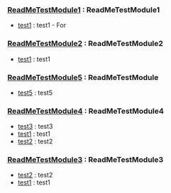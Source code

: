
### [ReadMeTestModule1](../ReadMeTestModule1.java "ReadMeTestModule1") : ReadMeTestModule1 <!--  order = "0"  module_order = "0"  is_module = "true"  module_name = "ReadMeTestModule1"  method_name = "null"  module_Level = "3"  method_Level = "3"  separator = "0"  -->
+ [test1](../ReadMeTestModule1.java "") : test1 - For <!--  order = "0"  module_order = "0"  is_module = "false"  module_name = "ReadMeTestModule1"  method_name = "test1"  module_Level = "3"  method_Level = "3"  separator = "0"  -->

### [ReadMeTestModule2](../ReadMeTestModule2.java "ReadMeTestModule2") : ReadMeTestModule2                  <!--  order = "0"  module_order = "0"  is_module = "true"  module_name = "ReadMeTestModule2"  method_name = "null"  module_Level = "3"  method_Level = "3"  -->
+ [test1](../ReadMeTestModule2.java "") : test1                  <!--  order = "0"  module_order = "0"  is_module = "false"  module_name = "ReadMeTestModule2"  method_name = "test1"  module_Level = "3"  method_Level = "3"  -->

### [ReadMeTestModule5](../sub/sub/ReadMeTestModule5.java "ReadMeTestModule5") : ReadMeTestModule                <!--  order = "0"  module_order = "1"  is_module = "true"  module_name = "ReadMeTestModule5"  method_name = "null"  module_Level = "3"  method_Level = "3"  -->
+ [test5](../sub/sub/ReadMeTestModule5.java "") : test5                <!--  order = "0"  module_order = "0"  is_module = "false"  module_name = "ReadMeTestModule5"  method_name = "test5"  module_Level = "3"  method_Level = "3"  -->

### [ReadMeTestModule4](../sub/ReadMeTestModule4.java "ReadMeTestModule4") : ReadMeTestModule4              <!--  order = "0"  module_order = "2"  is_module = "true"  module_name = "ReadMeTestModule4"  method_name = "null"  module_Level = "3"  method_Level = "3"  -->
+ [test3](../sub/ReadMeTestModule4.java "CCC") : test3              <!--  order = "0"  module_order = "0"  is_module = "false"  module_name = "ReadMeTestModule4"  method_name = "test3"  module_Level = "3"  method_Level = "3"  -->
+ [test1](../sub/ReadMeTestModule4.java "") : test1              <!--  order = "2"  module_order = "0"  is_module = "false"  module_name = "ReadMeTestModule4"  method_name = "test1"  module_Level = "3"  method_Level = "3"  -->
+ [test2](../sub/ReadMeTestModule4.java "BBB") : test2              <!--  order = "12"  module_order = "0"  is_module = "false"  module_name = "ReadMeTestModule4"  method_name = "test2"  module_Level = "3"  method_Level = "3"  -->

### [ReadMeTestModule3](../ReadMeTestModule3.java "ReadMeTestModule3") : ReadMeTestModule3               <!--  order = "0"  module_order = "3"  is_module = "true"  module_name = "ReadMeTestModule3"  method_name = "null"  module_Level = "3"  method_Level = "3"  -->
+ [test2](../ReadMeTestModule3.java "") : test2               <!--  order = "0"  module_order = "0"  is_module = "false"  module_name = "ReadMeTestModule3"  method_name = "test2"  module_Level = "3"  method_Level = "3"  -->
+ [test1](../ReadMeTestModule3.java "") : test1               <!--  order = "0"  module_order = "0"  is_module = "false"  module_name = "ReadMeTestModule3"  method_name = "test1"  module_Level = "3"  method_Level = "3"  -->
